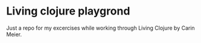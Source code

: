 # Living clojure playgrond

Just a repo for my excercises while working through Living Clojure by Carin Meier.
